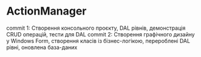 # ActionManager
commit 1: Створення консольного проєкту, DAL рівнів, демонстрація CRUD операцій, тести для DAL
commit 2: Створення графічного дизайну у Windows Form, створення класів із бізнес-логікою, перероблені DAL рівні, оновлена база-даних 
